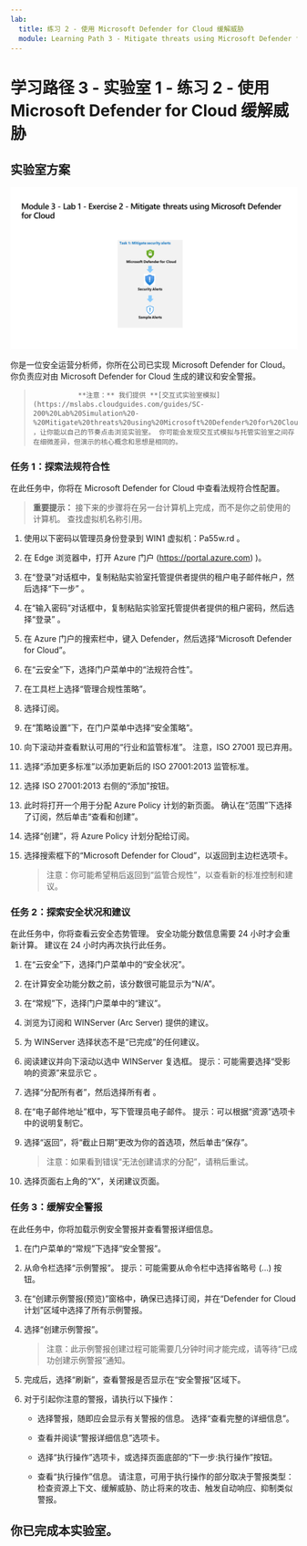 ```yaml
---
lab:
  title: 练习 2 - 使用 Microsoft Defender for Cloud 缓解威胁
  module: Learning Path 3 - Mitigate threats using Microsoft Defender for Cloud
---
```


# 学习路径 3 - 实验室 1 - 练习 2 - 使用 Microsoft Defender for Cloud 缓解威胁

## 实验室方案

![实验室概述。](../Media/SC-200-Lab_Diagrams_Mod3_L1_Ex2.png)

你是一位安全运营分析师，你所在公司已实现 Microsoft Defender for Cloud。 你负责应对由 Microsoft Defender for Cloud 生成的建议和安全警报。

>                **注意：** 我们提供 **[交互式实验室模拟](https://mslabs.cloudguides.com/guides/SC-200%20Lab%20Simulation%20-%20Mitigate%20threats%20using%20Microsoft%20Defender%20for%20Cloud)** ，让你能以自己的节奏点击浏览实验室。 你可能会发现交互式模拟与托管实验室之间存在细微差异，但演示的核心概念和思想是相同的。 


### 任务 1：探索法规符合性

在此任务中，你将在 Microsoft Defender for Cloud 中查看法规符合性配置。 

>**重要提示：** 接下来的步骤将在另一台计算机上完成，而不是你之前使用的计算机。 查找虚拟机名称引用。

1. 使用以下密码以管理员身份登录到 WIN1 虚拟机：Pa55w.rd 。  

1. 在 Edge 浏览器中，打开 Azure 门户 (https://portal.azure.com) )。

1. 在“登录”对话框中，复制粘贴实验室托管提供者提供的租户电子邮件帐户，然后选择“下一步”  。

1. 在“输入密码”对话框中，复制粘贴实验室托管提供者提供的租户密码，然后选择“登录”  。

1. 在 Azure 门户的搜索栏中，键入 Defender，然后选择“Microsoft Defender for Cloud”。

1. 在“云安全”下，选择门户菜单中的“法规符合性”。

1. 在工具栏上选择“管理合规性策略”。

1. 选择订阅。

1. 在“策略设置”下，在门户菜单中选择“安全策略”。

1. 向下滚动并查看默认可用的“行业和监管标准”。 注意，ISO 27001 现已弃用。

1. 选择“添加更多标准”以添加更新后的 ISO 27001:2013 监管标准。

1. 选择 ISO 27001:2013 右侧的“添加”按钮。

1. 此时将打开一个用于分配 Azure Policy 计划的新页面。 确认在“范围”下选择了订阅，然后单击“查看和创建”。

1. 选择“创建”，将 Azure Policy 计划分配给订阅。

1. 选择搜索框下的“Microsoft Defender for Cloud”，以返回到主边栏选项卡。

    >注意：你可能希望稍后返回到“监管合规性”，以查看新的标准控制和建议。


### 任务 2：探索安全状况和建议

在此任务中，你将查看云安全态势管理。  安全功能分数信息需要 24 小时才会重新计算。 建议在 24 小时内再次执行此任务。

1. 在“云安全”下，选择门户菜单中的“安全状况”。

1. 在计算安全功能分数之前，该分数很可能显示为“N/A”。

1. 在“常规”下，选择门户菜单中的“建议”。

1. 浏览为订阅和 WINServer (Arc Server) 提供的建议。

1. 为 WINServer 选择状态不是“已完成”的任何建议。

1. 阅读建议并向下滚动以选中 WINServer 复选框。 提示：可能需要选择“受影响的资源”来显示它 。

1. 选择“分配所有者”，然后选择所有者 。

1. 在“电子邮件地址”框中，写下管理员电子邮件。 提示：可以根据“资源”选项卡中的说明复制它。

1. 选择“返回”，将“截止日期”更改为你的首选项，然后单击“保存”。

    >注意：如果看到错误“无法创建请求的分配”，请稍后重试。

1. 选择页面右上角的“X”，关闭建议页面。


### 任务 3：缓解安全警报

在此任务中，你将加载示例安全警报并查看警报详细信息。


1. 在门户菜单的“常规”下选择“安全警报”。

1. 从命令栏选择“示例警报”。 提示：可能需要从命令栏中选择省略号 (...) 按钮。

1. 在“创建示例警报(预览)”窗格中，确保已选择订阅，并在“Defender for Cloud 计划”区域中选择了所有示例警报。

1. 选择“创建示例警报”。  

    >注意：此示例警报创建过程可能需要几分钟时间才能完成，请等待“已成功创建示例警报”通知。 

1. 完成后，选择“刷新”，查看警报是否显示在“安全警报”区域下。

1. 对于引起你注意的警报，请执行以下操作：

    - 选择警报，随即应会显示有关警报的信息。 选择“查看完整的详细信息”。

    - 查看并阅读“警报详细信息”选项卡。

    - 选择“执行操作”选项卡，或选择页面底部的“下一步:执行操作”按钮。

    - 查看“执行操作”信息。 请注意，可用于执行操作的部分取决于警报类型：检查资源上下文、缓解威胁、防止将来的攻击、触发自动响应、抑制类似警报。

## 你已完成本实验室。
